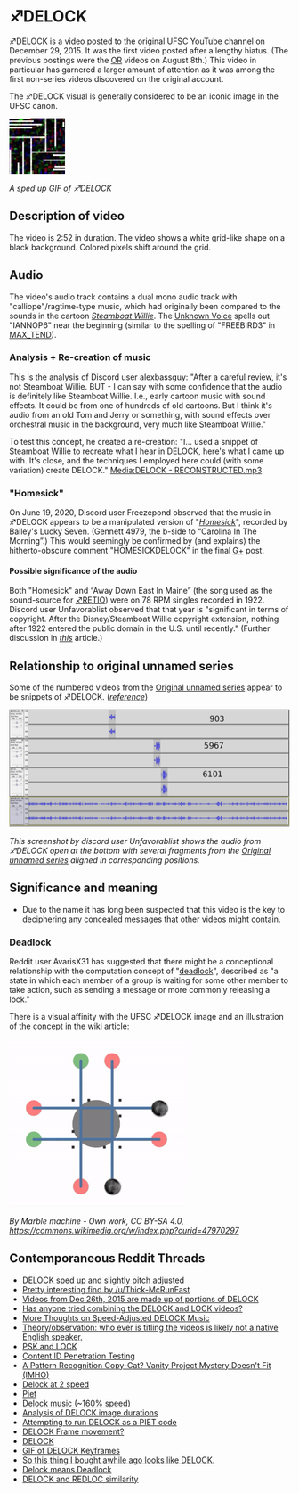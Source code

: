 # ♐DELOCK

♐DELOCK is a video posted to the original UFSC YouTube channel on
December 29, 2015. It was the first video posted after a lengthy hiatus.
(The previous postings were the [OR](OR "wikilink") videos on August
8th.) This video in particular has garnered a larger amount of attention
as it was among the first non-series videos discovered on the original
account.

The ♐DELOCK visual is generally considered to be an iconic image in the
UFSC canon.

![DELOCK\_keyframes.gif](DELOCK_keyframes.gif "DELOCK_keyframes.gif")

*A sped up GIF of ♐DELOCK*

## Description of video

The video is 2:52 in duration. The video shows a white grid-like shape
on a black background. Colored pixels shift around the grid.

## Audio

The video's audio track contains a dual mono audio track with
"calliope"/ragtime-type music, which had originally been compared to the
sounds in the cartoon [*Steamboat Willie*](https://youtu.be/BBgghnQF6E4). The [Unknown
Voice](Unknown_Voice "wikilink") spells out "IANNOP6" near the beginning
(similar to the spelling of "FREEBIRD3" in
[MAX\_TEND](MAX_TEND "wikilink")).

### Analysis + Re-creation of music

This is the analysis of Discord user alexbassguy: "After a careful
review, it's not Steamboat Willie. BUT - I can say with some confidence
that the audio is definitely like Steamboat Willie. I.e., early cartoon
music with sound effects. It could be from one of hundreds of old
cartoons. But I think it's audio from an old Tom and Jerry or something,
with sound effects over orchestral music in the background, very much
like Steamboat Willie."

To test this concept, he created a re-creation: "I... used a snippet of
Steamboat Willie to recreate what I hear in DELOCK, here's what I came
up with. It's close, and the techniques I employed here could (with some
variation) create DELOCK." [Media:DELOCK - RECONSTRUCTED.mp3](Media:DELOCK_-_RECONSTRUCTED.mp3 "wikilink")

### "Homesick"

On June 19, 2020, Discord user Freezepond observed that the music in ♐DELOCK appears to be a manipulated version of "[*Homesick*](https://youtu.be/Mw6n1LuMaBQ)", recorded by Bailey's Lucky Seven. (Gennett 4979, the b-side to “Carolina In The Morning”.)  This would seemingly be confirmed by (and explains) the hitherto-obscure comment "HOMESICKDELOCK" in the final [G+](Google_Plus "wikilink") post.

#### Possible significance of the audio

Both "Homesick" and “Away Down East In Maine” (the song used as the sound-source for [♐RETIO](RETIO "wikilink")) were on 78 RPM singles recorded in 1922. Discord user Unfavorablist observed that that year is "significant in terms of copyright. After the Disney/Steamboat Willie copyright extension, nothing after 1922 entered the public domain in the U.S. until recently." (Further discussion in [*this*](https://www.smithsonianmag.com/arts-culture/first-time-20-years-copyrighted-works-enter-public-domain-180971016/) article.)

## Relationship to original unnamed series

Some of the numbered videos from the [Original unnamed series](Original_unnamed_series "wikilink") appear to be snippets of
♐DELOCK. ([*reference*](https://www.reddit.com/r/UnfavorableSemicircle/comments/46ypm7/videos_from_dec_26th_2015_are_made_up_of_portions/))

![♐DELOCK audio comparison](Delock_audio_fragment_in_903_+_5967_+_6101.png)

*This screenshot by discord user Unfavorablist shows the audio from
♐DELOCK open at the bottom with several fragments from the [Original unnamed series](Original_unnamed_series "wikilink") aligned in
corresponding positions.*

## Significance and meaning

  - Due to the name it has long been suspected that this video is the
    key to deciphering any concealed messages that other videos might
    contain.

### Deadlock

Reddit user AvarisX31 has suggested that there might be a conceptional
relationship with the computation concept of
"[deadlock](https://en.wikipedia.org/wiki/Deadlock)", described as "a
state in which each member of a group is waiting for some other member
to take action, such as sending a message or more commonly releasing a
lock."

There is a visual affinity with the UFSC ♐DELOCK image and an
illustration of the concept in the wiki article:

![](Deadlock_at_a_four-way-stop.gif)

*By Marble machine - Own work, CC BY-SA 4.0,
<https://commons.wikimedia.org/w/index.php?curid=47970297>*

## Contemporaneous Reddit Threads

  - [DELOCK sped up and slightly pitch adjusted](https://www.reddit.com/r/UnfavorableSemicircle/comments/46lbvl/delock_sped_up_and_slightly_pitch_adjusted/)
  - [Pretty interesting find by /u/Thick-McRunFast](https://www.reddit.com/r/UnfavorableSemicircle/comments/46s7d7/pretty_interesting_find_by_uthickmcrunfast/)
  - [Videos from Dec 26th, 2015 are made up of portions of DELOCK](https://www.reddit.com/r/UnfavorableSemicircle/comments/46ypm7/videos_from_dec_26th_2015_are_made_up_of_portions/)
  - [Has anyone tried combining the DELOCK and LOCK videos?](https://www.reddit.com/r/UnfavorableSemicircle/comments/47h4lj/has_anyone_tried_combining_the_delock_and_lock/)
  - [More Thoughts on Speed-Adjusted DELOCK Music](https://www.reddit.com/r/UnfavorableSemicircle/comments/47hbqk/more_thoughts_on_speedadjusted_delock_music/)
  - [Theory/observation: who ever is titling the videos is likely not a native English speaker.](https://www.reddit.com/r/UnfavorableSemicircle/comments/47k97y/theoryobservation_who_ever_is_titling_the_videos/)
  - [PSK and LOCK](https://www.reddit.com/r/UnfavorableSemicircle/comments/47y433/psk_and_lock/)
  - [Content ID Penetration Testing](https://www.reddit.com/r/UnfavorableSemicircle/comments/47z68w/content_id_penetration_testing/)
  - [A Pattern Recognition Copy-Cat? Vanity Project Mystery Doesn't Fit (IMHO)](https://www.reddit.com/r/UnfavorableSemicircle/comments/480q8o/a_pattern_recognition_copycat_vanity_project/)
  - [Delock at 2 speed](https://www.reddit.com/r/UnfavorableSemicircle/comments/481bpi/delock_at_2_speed/)
  - [Piet](https://www.reddit.com/r/UnfavorableSemicircle/comments/486taw/piet/)
  - [Delock music (\~160% speed)](https://www.reddit.com/r/UnfavorableSemicircle/comments/48dwik/delock_music_160_speed/)
  - [Analysis of DELOCK image durations](https://www.reddit.com/r/UnfavorableSemicircle/comments/48gv41/analysis_of_delock_image_durations/)
  - [Attempting to run DELOCK as a PIET code](https://www.reddit.com/r/UnfavorableSemicircle/comments/48n3p0/ufsc_attempting_to_run_delock_as_a_piet_code/)
  - [DELOCK Frame movement?](https://www.reddit.com/r/UnfavorableSemicircle/comments/490f0m/delock_frame_movement/)
  - [DELOCK](https://www.reddit.com/r/UnfavorableSemicircle/comments/4fvflf/delock/)
  - [GIF of DELOCK Keyframes](https://www.reddit.com/r/UnfavorableSemicircle/comments/4ggc55/gif_of_delock_keyframes/)
  - [So this thing I bought awhile ago looks like DELOCK.](https://www.reddit.com/r/UnfavorableSemicircle/comments/5ldzj7/so_this_thing_i_bought_awhile_ago_looks_like/)
  - [Delock means Deadlock](https://www.reddit.com/r/UnfavorableSemicircle/comments/85ihof/delock_means_deadlock/)
  - [DELOCK and REDLOC similarity](https://www.reddit.com/r/UnfavorableSemicircle/comments/89c4ey/delock_and_redloc_similarity/)
